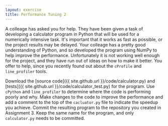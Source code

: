 ```yaml
---
layout: exercise
title: Performance Tuning 2
---
```


A colleage has asked you for help. They have been given a task of developing a calculator program in Python that will be used for a
numerically intensive task. It's important that it works as fast as possible, or the project results may be delayed. Your colleage
has a pretty good understanding of Python, and so developed the program using NumPy to help improve the performance. Unfortunately
it is not working well enough for the project, and they have run out of ideas on how to make it better. You offer to help, since you
recently found out about the `cProfile` and `line_profiler` tools.

Download the [source code]({{ site.github.url }}/code/calculator.py) and [tests]({{ site.github.url }}/code/calculator_test.py) for the program.
Use `cPython` and `line_profiler` to determine where the code is performing poorly and why. Make changes to the code to improve the performance
and add a comment to the top of the `cacluator.py` file to indicate the speedup you achieve. Commit the resulting program to the repository you 
created in Assignment 3. Keep the same name for the program, and only `calculator.py` needs to be committed.